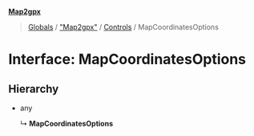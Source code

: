 **[Map2gpx](../README.md)**

> [Globals](../README.md) / ["Map2gpx"](../modules/_map2gpx_.md) / [Controls](../modules/_map2gpx_.controls.md) / MapCoordinatesOptions

# Interface: MapCoordinatesOptions

## Hierarchy

* any

  ↳ **MapCoordinatesOptions**
